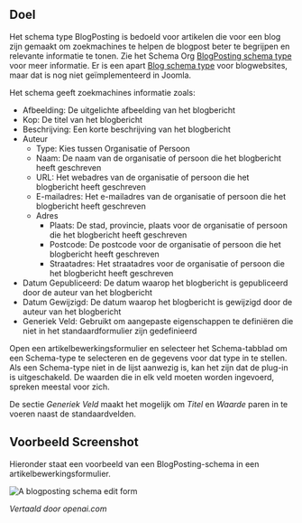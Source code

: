 <!-- Filename: J5.x:Schema_org/Type_Organization_-_Using_Organization_Plugin / Display title: Schema.org - BlogPosting -->

## Doel

Het schema type BlogPosting is bedoeld voor artikelen die voor een blog zijn gemaakt om zoekmachines te helpen de blogpost beter te begrijpen en relevante informatie te tonen. Zie het Schema Org [BlogPosting schema type](https://schema.org/BlogPosting) voor meer informatie. Er is een apart [Blog schema type](https://schema.org/Blog) voor blogwebsites, maar dat is nog niet geïmplementeerd in Joomla.

Het schema geeft zoekmachines informatie zoals:

- Afbeelding: De uitgelichte afbeelding van het blogbericht
- Kop: De titel van het blogbericht
- Beschrijving: Een korte beschrijving van het blogbericht
- Auteur
  - Type: Kies tussen Organisatie of Persoon
  - Naam: De naam van de organisatie of persoon die het blogbericht heeft geschreven
  - URL: Het webadres van de organisatie of persoon die het blogbericht heeft geschreven
  - E-mailadres: Het e-mailadres van de organisatie of persoon die het blogbericht heeft geschreven
  - Adres
    - Plaats: De stad, provincie, plaats voor de organisatie of persoon die het blogbericht heeft geschreven
    - Postcode: De postcode voor de organisatie of persoon die het blogbericht heeft geschreven
    - Straatadres: Het straatadres voor de organisatie of persoon die het blogbericht heeft geschreven
- Datum Gepubliceerd: De datum waarop het blogbericht is gepubliceerd door de auteur van het blogbericht
- Datum Gewijzigd: De datum waarop het blogbericht is gewijzigd door de auteur van het blogbericht
- Generiek Veld: Gebruikt om aangepaste eigenschappen te definiëren die niet in het standaardformulier zijn gedefinieerd

Open een artikelbewerkingsformulier en selecteer het Schema-tabblad om een Schema-type te selecteren en de gegevens voor dat type in te stellen. Als een Schema-type niet in de lijst aanwezig is, kan het zijn dat de plug-in is uitgeschakeld. De waarden die in elk veld moeten worden ingevoerd, spreken meestal voor zich.

De sectie *Generiek Veld* maakt het mogelijk om *Titel* en *Waarde* paren in te voeren naast de standaardvelden.

## Voorbeeld Screenshot

Hieronder staat een voorbeeld van een BlogPosting-schema in een artikelbewerkingsformulier.

![A blogposting schema edit form](../../../en/images/schemas/edit-schema-blogposting.png)

*Vertaald door openai.com*

